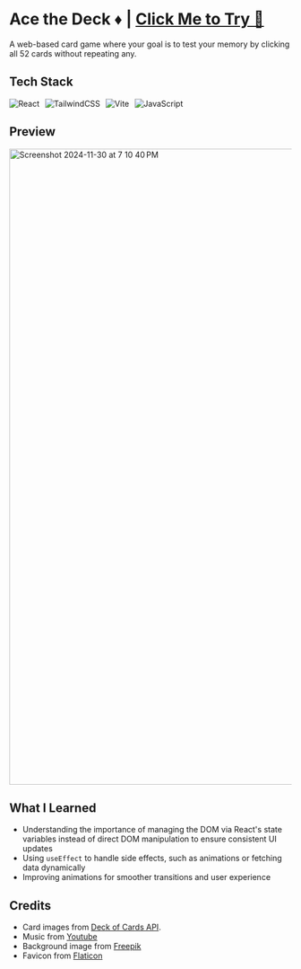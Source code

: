 # Ace the Deck ♦️ | [Click Me to Try 🚀](https://ace-the-deck.vercel.app/)

A web-based card game where your goal is to test your memory by clicking all 52 cards without repeating any.

## Tech Stack

<div style="display: flex; gap: 10px;">
  <img src="https://img.shields.io/badge/React-%2361DAFB.svg?&style=for-the-badge&logo=react&logoColor=black" alt="React" />
  <img src="https://img.shields.io/badge/TailwindCSS-%2306B6D4.svg?&style=for-the-badge&logo=tailwindcss&logoColor=white" alt="TailwindCSS" />
  <img src="https://img.shields.io/badge/Vite-%23646CFF.svg?&style=for-the-badge&logo=vite&logoColor=white" alt="Vite" />
  <img src="https://img.shields.io/badge/JavaScript-%23F7DF1E.svg?&style=for-the-badge&logo=javascript&logoColor=black" alt="JavaScript" />
</div>

## Preview
<img width="1133" alt="Screenshot 2024-11-30 at 7 10 40 PM" src="https://github.com/user-attachments/assets/580cfa92-7dbf-4c48-8dff-ef8bb9f7560f">

## What I Learned

- Understanding the importance of managing the DOM via React's state variables instead of direct DOM manipulation to ensure consistent UI updates
- Using `useEffect` to handle side effects, such as animations or fetching data dynamically
- Improving animations for smoother transitions and user experience

## Credits

- Card images from [Deck of Cards API](https://deckofcardsapi.com/).
- Music from [Youtube](https://www.youtube.com/watch?v=byGNyKgjIrc)
- Background image from [Freepik](https://www.freepik.com/free-vector/flat-design-poker-table-background_88532181.htm#fromView=keyword&page=1&position=10&uuid=5d5452f6-dc49-426e-9a64-2098d7f338b2)
- Favicon from [Flaticon](https://www.flaticon.com/free-icon/ace-of-hearts_12427674?term=playing+card+ace&page=1&position=5&origin=search&related_id=12427674)
